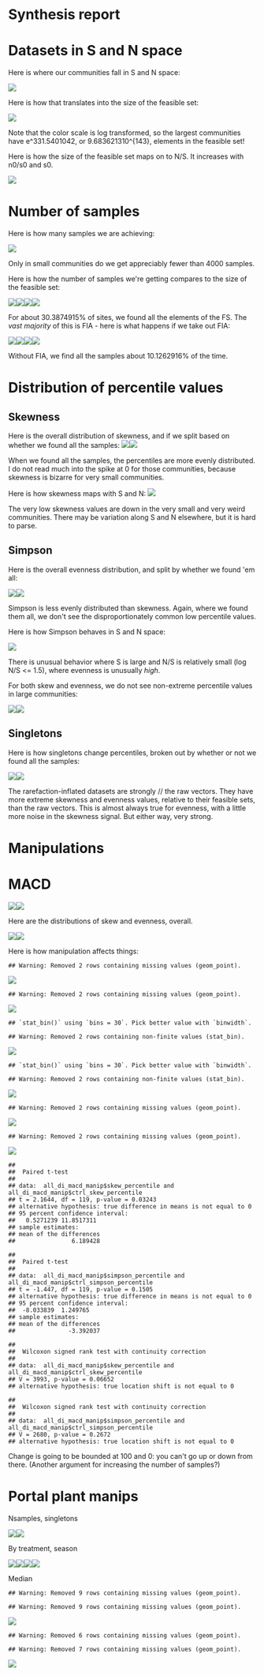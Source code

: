 Synthesis report
================

Datasets in S and N space
=========================

Here is where our communities fall in S and N space:

![](synthesis_files/figure-markdown_github/datasets%20in%20s%20and%20n%20space-1.png)

Here is how that translates into the size of the feasible set:

![](synthesis_files/figure-markdown_github/size%20of%20fs-1.png)

Note that the color scale is log transformed, so the largest communities have e^331.5401042, or 9.683621310^{143}, elements in the feasible set!

Here is how the size of the feasible set maps on to N/S. It increases with n0/s0 and s0.

![](synthesis_files/figure-markdown_github/nparts%20vs%20avgn-1.png)

Number of samples
=================

Here is how many samples we are achieving:

![](synthesis_files/figure-markdown_github/nsamples-1.png)

Only in small communities do we get appreciably fewer than 4000 samples.

Here is how the number of samples we're getting compares to the size of the feasible set:

![](synthesis_files/figure-markdown_github/nsamples%20vs%20nparts-1.png)![](synthesis_files/figure-markdown_github/nsamples%20vs%20nparts-2.png)![](synthesis_files/figure-markdown_github/nsamples%20vs%20nparts-3.png)![](synthesis_files/figure-markdown_github/nsamples%20vs%20nparts-4.png)

For about 30.3874915% of sites, we found all the elements of the FS. The *vast majority* of this is FIA - here is what happens if we take out FIA:

![](synthesis_files/figure-markdown_github/prop%20found%20no%20fia-1.png)![](synthesis_files/figure-markdown_github/prop%20found%20no%20fia-2.png)![](synthesis_files/figure-markdown_github/prop%20found%20no%20fia-3.png)![](synthesis_files/figure-markdown_github/prop%20found%20no%20fia-4.png)

Without FIA, we find all the samples about 10.1262916% of the time.

Distribution of percentile values
=================================

Skewness
--------

Here is the overall distribution of skewness, and if we split based on whether we found all the samples: ![](synthesis_files/figure-markdown_github/skew%20percentiles-1.png)![](synthesis_files/figure-markdown_github/skew%20percentiles-2.png)

When we found all the samples, the percentiles are more evenly distributed. I do not read much into the spike at 0 for those communities, because skewness is bizarre for very small communities.

Here is how skewness maps with S and N: ![](synthesis_files/figure-markdown_github/skew%20v%20s%20and%20n-1.png)

The very low skewness values are down in the very small and very weird communities. There may be variation along S and N elsewhere, but it is hard to parse.

Simpson
-------

Here is the overall evenness distribution, and split by whether we found 'em all:

![](synthesis_files/figure-markdown_github/simpson%20percentiles-1.png)![](synthesis_files/figure-markdown_github/simpson%20percentiles-2.png)

Simpson is less evenly distributed than skewness. Again, where we found them all, we don't see the disproportionately common low percentile values.

Here is how Simpson behaves in S and N space:

![](synthesis_files/figure-markdown_github/even%20v%20s%20and%20n-1.png)

There is unusual behavior where S is large and N/S is relatively small (log N/S &lt;= 1.5), where evenness is unusually *high*.

For both skew and evenness, we do not see non-extreme percentile values in large communities:

![](synthesis_files/figure-markdown_github/non%20extremes-1.png)![](synthesis_files/figure-markdown_github/non%20extremes-2.png)

Singletons
----------

Here is how singletons change percentiles, broken out by whether or not we found all the samples:

![](synthesis_files/figure-markdown_github/singletons%20overall-1.png)![](synthesis_files/figure-markdown_github/singletons%20overall-2.png)

The rarefaction-inflated datasets are strongly // the raw vectors. They have more extreme skewness and evenness values, relative to their feasible sets, than the raw vectors. This is almost always true for evenness, with a little more noise in the skewness signal. But either way, very strong.

Manipulations
=============

MACD
====

![](synthesis_files/figure-markdown_github/load%20macd-1.png)![](synthesis_files/figure-markdown_github/load%20macd-2.png)

Here are the distributions of skew and evenness, overall.

![](synthesis_files/figure-markdown_github/macd%20overall-1.png)![](synthesis_files/figure-markdown_github/macd%20overall-2.png)

Here is how manipulation affects things:

    ## Warning: Removed 2 rows containing missing values (geom_point).

![](synthesis_files/figure-markdown_github/macd%20ctrlcomp-1.png)

    ## Warning: Removed 2 rows containing missing values (geom_point).

![](synthesis_files/figure-markdown_github/macd%20ctrlcomp-2.png)

    ## `stat_bin()` using `bins = 30`. Pick better value with `binwidth`.

    ## Warning: Removed 2 rows containing non-finite values (stat_bin).

![](synthesis_files/figure-markdown_github/macd%20ctrlcomp-3.png)

    ## `stat_bin()` using `bins = 30`. Pick better value with `binwidth`.

    ## Warning: Removed 2 rows containing non-finite values (stat_bin).

![](synthesis_files/figure-markdown_github/macd%20ctrlcomp-4.png)

    ## Warning: Removed 2 rows containing missing values (geom_point).

![](synthesis_files/figure-markdown_github/macd%20ctrlcomp-5.png)

    ## Warning: Removed 2 rows containing missing values (geom_point).

![](synthesis_files/figure-markdown_github/macd%20ctrlcomp-6.png)

    ## 
    ##  Paired t-test
    ## 
    ## data:  all_di_macd_manip$skew_percentile and all_di_macd_manip$ctrl_skew_percentile
    ## t = 2.1644, df = 119, p-value = 0.03243
    ## alternative hypothesis: true difference in means is not equal to 0
    ## 95 percent confidence interval:
    ##   0.5271239 11.8517311
    ## sample estimates:
    ## mean of the differences 
    ##                6.189428

    ## 
    ##  Paired t-test
    ## 
    ## data:  all_di_macd_manip$simpson_percentile and all_di_macd_manip$ctrl_simpson_percentile
    ## t = -1.447, df = 119, p-value = 0.1505
    ## alternative hypothesis: true difference in means is not equal to 0
    ## 95 percent confidence interval:
    ##  -8.033839  1.249765
    ## sample estimates:
    ## mean of the differences 
    ##               -3.392037

    ## 
    ##  Wilcoxon signed rank test with continuity correction
    ## 
    ## data:  all_di_macd_manip$skew_percentile and all_di_macd_manip$ctrl_skew_percentile
    ## V = 3993, p-value = 0.06652
    ## alternative hypothesis: true location shift is not equal to 0

    ## 
    ##  Wilcoxon signed rank test with continuity correction
    ## 
    ## data:  all_di_macd_manip$simpson_percentile and all_di_macd_manip$ctrl_simpson_percentile
    ## V = 2680, p-value = 0.2672
    ## alternative hypothesis: true location shift is not equal to 0

Change is going to be bounded at 100 and 0: you can't go up or down from there. (Another argument for increasing the number of samples?)

Portal plant manips
===================

Nsamples, singletons

![](synthesis_files/figure-markdown_github/pp%20overall-1.png)![](synthesis_files/figure-markdown_github/pp%20overall-2.png)

By treatment, season

![](synthesis_files/figure-markdown_github/portal%20trtmt-1.png)![](synthesis_files/figure-markdown_github/portal%20trtmt-2.png)![](synthesis_files/figure-markdown_github/portal%20trtmt-3.png)![](synthesis_files/figure-markdown_github/portal%20trtmt-4.png)

<!-- By year -->
<!-- ```{r plants year, fig.height = 25, fig.width = 5} -->
<!-- ggplot(data = filter(all_di_p, singletons == F), aes(x = treatment, y = skew_percentile)) + -->
<!--   geom_boxplot() + -->
<!--   theme_bw() + -->
<!--   facet_grid(rows = vars(year), cols = vars(season), scales = "free_y") -->
<!-- ggplot(data = filter(all_di_p, singletons == F), aes(x = treatment, y = simpson_percentile)) + -->
<!--   geom_boxplot() + -->
<!--   theme_bw() + -->
<!--   facet_grid(rows = vars(year), cols = vars(season), scales = "free_y") -->
<!-- ``` -->
Median

    ## Warning: Removed 9 rows containing missing values (geom_point).

    ## Warning: Removed 9 rows containing missing values (geom_point).

![](synthesis_files/figure-markdown_github/pp%20median-1.png)

    ## Warning: Removed 6 rows containing missing values (geom_point).

    ## Warning: Removed 7 rows containing missing values (geom_point).

![](synthesis_files/figure-markdown_github/pp%20median-2.png)
